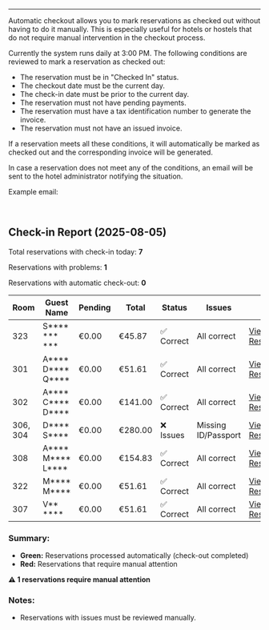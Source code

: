 ---
Automatic checkout allows you to mark reservations as checked out without having to do it manually. 
This is especially useful for hotels or hostels that do not require manual intervention in the checkout process.

Currently the system runs daily at 3:00 PM.
The following conditions are reviewed to mark a reservation as checked out:
- The reservation must be in "Checked In" status.
- The checkout date must be the current day.
- The check-in date must be prior to the current day.
- The reservation must not have pending payments.
- The reservation must have a tax identification number to generate the invoice.
- The reservation must not have an issued invoice.

If a reservation meets all these conditions, it will automatically be marked as checked out and the corresponding invoice will be generated.

In case a reservation does not meet any of the conditions, an email will be sent to the hotel administrator notifying the situation.

Example email:
  
<br>

## Check-in Report (2025-08-05)

Total reservations with check-in today: **7**

Reservations with problems: **1**

Reservations with automatic check-out: **0**

| Room | Guest Name | Pending | Total | Status | Issues | Link |
| --- | --- | --- | --- | --- | --- | --- |
| 323 | S****  *** *** | €0.00 | €45.87 | ✅ Correct | All correct | [View Reservation](#) |
| 301 | A****  D****  Q**** | €0.00 | €51.61 | ✅ Correct | All correct | [View Reservation](#) |
| 302 | A****  C****  D**** | €0.00 | €141.00 | ✅ Correct | All correct | [View Reservation](#) |
| 306, 304 | D****  S**** | €0.00 | €280.00 | ❌ Issues | Missing ID/Passport | [View Reservation](#) |
| 308 | A****  M****  L**** | €0.00 | €154.83 | ✅ Correct | All correct | [View Reservation](#) |
| 322 | M****  M**** | €0.00 | €51.61 | ✅ Correct | All correct | [View Reservation](#) |
| 307 | V** **** | €0.00 | €51.61 | ✅ Correct | All correct | [View Reservation](#) |

### Summary:

*   **Green:** Reservations processed automatically (check-out completed)
*   **Red:** Reservations that require manual attention

**⚠️ 1 reservations require manual attention**


### Notes:
- Reservations with issues must be reviewed manually.
